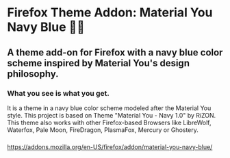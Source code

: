 # Firefox Theme Addon: Material You Navy Blue 💙✨
## A theme add-on for Firefox with a navy blue color scheme inspired by Material You's design philosophy.
### What you see is what you get.
It is a theme in a navy blue color scheme modeled after the Material You style. 
This project is based on Theme "Material You - Navy 1.0" by RiZON. 
This theme also works with other Firefox-based Browsers like LibreWolf, Waterfox, Pale Moon, FireDragon, PlasmaFox, Mercury or Ghostery. 
###
https://addons.mozilla.org/en-US/firefox/addon/material-you-navy-blue/
